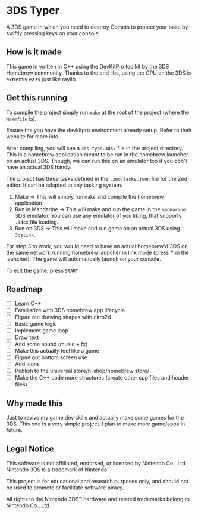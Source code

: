 # 3DS Typer

A 3DS game in which you need to destroy Comets to protect your base by swiftly pressing keys on your console.

## How is it made

This game in written in C++ using the DevKitPro toolkit by the 3DS Homebrew community.
Thanks to the <citro2d> and <citro3d> libs, using the GPU on the 3DS is extremly easy just like raylib.

## Get this running

To compile the project simply run `make` at the root of the project (where the `Makefile` is).

Ensure the you have the devkitpro environment already setup. Refer to their website for more info.

After compiling, you will see a `3ds-type.3dsx` file in the project directory. This is a homebrew application meant to be run in the homebrew launcher on an actual 3DS.
Though, we can run this on an emulator too if you don't have an actual 3DS handy.

The project has three tasks defined in the `.zed/tasks.json` file for the Zed editor. It can be adapted to any tasking system.

1. Make -> This will simply run `make` and compile the homebrew application.
2. Run in Mandarine -> This will make and run the game in the `mandarine` 3DS emulator. You can use any emulator of you liking, that supports `.3dsx` file loading.
3. Run on 3DS -> This will make and run game on an actual 3DS using `3dslink`.

For step 3 to work, you would need to have an actual homebrew'd 3DS on the same network running homebrew launcher in link mode (press Y in the launcher). The game will automatically launch on your console.

To exit the game, press `START`

## Roadmap

- [ ] Learn C++
- [ ] Familiarize with 3DS homebrew app lifecycle
- [ ] Figure out drawing shapes with citro2d
- [ ] Basic game logic
- [ ] Implement game loop
- [ ] Draw text
- [ ] Add some sound (music + fx)
- [ ] Make this actually feel like a game
- [ ] Figure out bottom screen use
- [ ] Add icons
- [ ] Publish to the universal store/h-shop/homebrew store/
- [ ] Make the C++ code more structures (create other cpp files and header files)

## Why made this

Just to revive my game dev skills and actually make some games for the 3DS. This one is a very simple project. I plan to make more game/apps in future.

## Legal Notice

This software is not affiliated, endorsed, or licensed by Nintendo Co., Ltd. Nintendo 3DS is a trademark of Nintendo.

This project is for educational and research purposes only, and should not be used to promote or facilitate software piracy.

All rights to the Nintendo 3DS™ hardware and related trademarks belong to Nintendo Co., Ltd.
